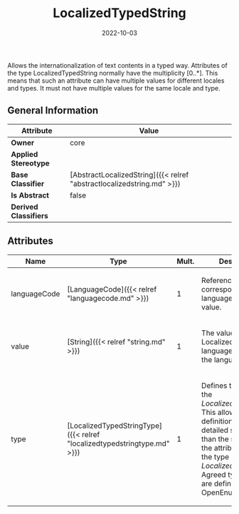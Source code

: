 ﻿---
title: LocalizedTypedString
toc: false
type: specs
date: "2022-10-03"
draft: false
specification: VEC
version: 2.0.1
documentType: "Recommendation"
elementType: Class
classes:
  - LocalizedTypedString
menu_name: vec-2.0.1
---
Allows the internationalization of text contents in a typed way. Attributes of the type LocalizedTypedString normally have the multiplicity [0..*]. This means that such an attribute can have multiple values for different locales and types. It must not have multiple values for the same locale and type.

## General Information

| Attribute               | Value |
|-------------------------|-------|
| **Owner**               | core |
| **Applied Stereotype**  |   |
| **Base Classifier**     | [AbstractLocalizedString]({{< relref "abstractlocalizedstring.md" >}})<br/>  |
| **Is Abstract**         | false |
| **Derived Classifiers** |   |

## Attributes
|  Name  |  Type  |  Mult.  |  Description  |  Owning Classifier  |
|--------|--------|---------|---------------|--------------|
|languageCode| [LanguageCode]({{< relref "languagecode.md" >}}) | 1 | <p>References the corresponding languageCode of the value.  </p> | [AbstractLocalizedString]({{< relref "abstractlocalizedstring.md" >}}) |
|value| [String]({{< relref "string.md" >}}) | 1 | <p>The value of the LocalizedString in language defined by the languageCode. </p> | [AbstractLocalizedString]({{< relref "abstractlocalizedstring.md" >}}) |
|type| [LocalizedTypedStringType]({{< relref "localizedtypedstringtype.md" >}}) | 1 | <p> Defines the <i>type</i> of the <i>LocalizedTypedString</i>. This allows the definition of a more detailed semantic than the semantic of the attribute itself with the type <i>LocalizedTypedString. </i>Agreed type values are defined in an OpenEnumeration.      </p> | [LocalizedTypedString]({{< relref "localizedtypedstring.md" >}}) |





